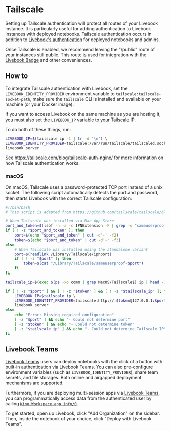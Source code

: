 # Tailscale

Setting up Tailscale authentication will protect all routes of your Livebook instance. It is particularly useful for adding authentication to Livebook instances with deployed notebooks. Tailscale authentication occurs in addition to [Livebook's authentication](../authentication.md) for deployed notebooks and admins.

Once Tailscale is enabled, we recommend leaving the "/public" route of your instances still public. This route is used for integration with the [Livebook Badge](https://livebook.dev/badge/) and other conveniences.

## How to

To integrate Tailscale authentication with Livebook,
set the `LIVEBOOK_IDENTITY_PROVIDER` environment variable to `tailscale:tailscale-socket-path`, make sure the `tailscale` CLI is installed and available on your machine (or your Docker image).

If you want to access Livebook on the same machine as you are hosting it,
you must also set the `LIVEBOOK_IP` variable to your Tailscale IP.

To do both of these things, run:

```bash
LIVEBOOK_IP=$(tailscale ip -1 | tr -d '\n') \
LIVEBOOK_IDENTITY_PROVIDER=tailscale:/var/run/tailscale/tailscaled.sock \
livebook server
```

See https://tailscale.com/blog/tailscale-auth-nginx/ for more information
on how Tailscale authentication works.

### macOS

On macOS, Tailscale uses a password-protected TCP port instead of a unix socket. The following script automatically detects the port and password, then starts Livebook with the correct Tailscale configuration:

```bash
#!/bin/bash
# This script is adapted from https://github.com/tailscale/tailscale/blob/v1.80.2/safesocket/safesocket_darwin.go#L69-L160

# When Tailscale was installed via Mac App Store
port_and_token=$(lsof -n -a -c IPNExtension -F | grep -o "sameuserproof-[0-9]*-[a-f0-9]*" | head -1)
if [ ! -z "$port_and_token" ]; then
    port=$(echo "$port_and_token" | cut -d'-' -f2)
    token=$(echo "$port_and_token" | cut -d'-' -f3)
else
    # When Tailscale was installed using the standalone variant
    port=$(readlink /Library/Tailscale/ipnport)
    if [ ! -z "$port" ]; then
        token=$(cat "/Library/Tailscale/sameuserproof-$port")
    fi
fi

tailscale_ip=$(exec $(ps -xo comm | grep MacOS/Tailscale$) ip | head -1 | tr -d '\n')

if [ ! -z "$port" ] && [ ! -z "$token" ] && [ ! -z "$tailscale_ip" ]; then
    LIVEBOOK_IP=$tailscale_ip \
    LIVEBOOK_IDENTITY_PROVIDER=tailscale:http://:$token@127.0.0.1:$port \
    livebook server
else
    echo "Error: Missing required configuration"
    [ -z "$port" ] && echo "- Could not determine port"
    [ -z "$token" ] && echo "- Could not determine token"
    [ -z "$tailscale_ip" ] && echo "- Could not determine Tailscale IP"
fi
```

## Livebook Teams

[Livebook Teams](https://livebook.dev/teams/) users can deploy notebooks with the click of a button with built-in authentication via Livebook Teams. You can also pre-configure environment variables (such as `LIVEBOOK_IDENTITY_PROVIDER`), share team secrets, and file storages. Both online and airgapped deployment mechanisms are supported.

Furthermore, if you are deploying multi-session apps via [Livebook Teams](https://livebook.dev/teams/), you can programmatically access data from the authenticated user by calling [`Kino.Workspace.app_info/0`](https://hexdocs.pm/kino/Kino.Workspace.html#app_info/0).

To get started, open up Livebook, click "Add Organization" on the sidebar. Then, inside the notebook of your choice, click "Deploy with Livebook Teams".
